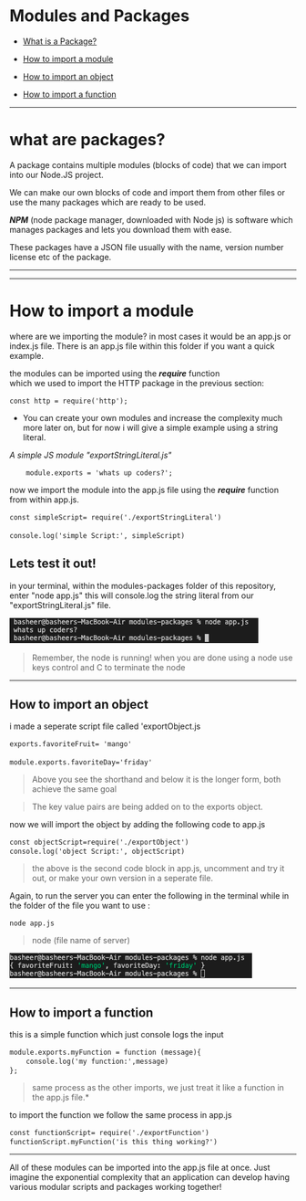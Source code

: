 <h1 id='modules-packages'> Modules and Packages</h1>

- [What is a Package?](#whatModule)

- [How to import a module](#how-to-import)

- [How to import an object](#how-to-import-objects)

- [How to import a function](#how-to-import-functions)

---

<h1 id='whatModule'> what are packages?</h2>

A package contains multiple modules (blocks of code) that we can import into our Node.JS project. 

We can make our own blocks of code and import them from other files or use the many packages which are ready to be used.

***NPM*** (node package manager, downloaded with Node js) is software which manages packages and lets you download them with ease.

These packages have a JSON file usually with the name, version number license etc of the package.

---
---
<h1 id='how-to-import'>How to import a module</h2>

where are we importing the module? 
in most cases it would be an app.js or index.js file. There is an app.js file within this folder if you want a quick example. 

the modules can be imported using the ***require*** function   
    which we used to import the HTTP package in the previous section:

    const http = require('http');


- You can create your own modules and increase the complexity much more later on, but for now i will give a simple example using a string literal.

*A simple JS module "exportStringLiteral.js"*

        module.exports = 'whats up coders?';

now we import the module into the app.js file using the ***require*** function from within app.js.

    const simpleScript= require('./exportStringLiteral')

    console.log('simple Script:', simpleScript)

## Lets test it out!
in your terminal, within the modules-packages folder of this repository, enter "node app.js" this will console.log the string literal from our "exportStringLiteral.js" file. 

![running server](../images/exporting-literal.png)

> Remember, the node is running! when you are done using a node use keys control and C to terminate the node
---

<h2 id='how-to-import-objects'>How to import an object</h2>

 i made a seperate script file called 'exportObject.js

    exports.favoriteFruit= 'mango'

    module.exports.favoriteDay='friday'

>Above you see the shorthand and below it is the longer form, both achieve the same goal

> The key value pairs are being added on to the exports object.

 now we will import the object by adding the following code to app.js 

    const objectScript=require('./exportObject')
    console.log('object Script:', objectScript)

>the above is the second code block in app.js, uncomment and try it out, or make your own version in a seperate file.

Again, to run the server you can enter the following in the terminal while in the folder of the file you want to use :
    
    node app.js
>node  (file name of server)



![running server](../images/exporting-object.png)

---

<h2 id='how-to-import-functions'>How to import a function</h2>

this is a simple function which just console logs the input

    module.exports.myFunction = function (message){
        console.log('my function:',message)
    };    

>same process as the other imports, we just treat it like a function in the app.js file.*

to import the function we follow the same process in app.js

    const functionScript= require('./exportFunction')
    functionScript.myFunction('is this thing working?')

---
All of these modules can be imported into the app.js file at once. Just imagine the exponential complexity that an application can develop having various modular scripts and packages working together!
